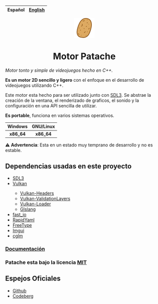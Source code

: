 | Español | [English](README_en.md) |
| :--: | :--: |

<p align = "center"><img draggable = false src = "data/assets/patache.svg?ref_type=heads&inline=false" width=64></p>

<h1 align = "center">Motor Patache</h1>

_Motor tonto y simple de videojuegos hecho en C++._

<p><strong>Es un motor 2D sencillo y ligero</strong> con el enfoque en el desarrollo de videojuegos utilizando C++.</p>

<p>Este motor esta hecho para ser utilizado junto con <a href = "http://www.libsdl.org/">SDL3</a>. Se abstrae la creación de la ventana, el renderizado de graficos, el sonido y la configuración en una API sencilla de utilizar.</p>

<p><strong>Es portable</strong>, funciona en varios sistemas operativos.</p>

| Windows | GNU/Linux |
| :-----: | :-----: |
|<b>x86_64</b> | <b>x86_64</b> |

<p>⚠️ <strong>Advertencia</strong>: Esta en un estado muy temprano de desarrollo y no es estable.</p>

## Dependencias usadas en este proyecto
<ul>
	<li><a href = "http://www.libsdl.org/">SDL3</a></li>
	<li><a href = "https://www.vulkan.org/">Vulkan</a></li>
	<ul>
		<li><a href = "https://github.com/KhronosGroup/Vulkan-Headers.git">Vulkan-Headers</a></li>
		<li><a href = "https://github.com/KhronosGroup/Vulkan-ValidationLayers.git">Vulkan-ValidationLayers</a></li>
		<li><a href = "https://github.com/KhronosGroup/Vulkan-Loader.git">Vulkan-Loader</a></li>
		<li><a href = "https://github.com/KhronosGroup/glslang.git">Glslang</a></li>
	</ul>
	<li><a href = "https://github.com/cppfastio/fast_io.git">fast_io</a></li>
	<li><a href = "https://github.com/biojppm/rapidyaml.git">RapidYaml</a></li>
	<li><a href = "https://gitlab.freedesktop.org/freetype/freetype.git">FreeType</a></li>
  <li><a href = "https://github.com/ocornut/imgui.git">Imgui</a></li>
  <li><a href = "https://github.com/recp/cglm.git">cglm</a></li>
</ul>

### [Documentación](#)

### Patache esta bajo la licencia [MIT](LICENSE.txt)

## Espejos Oficiales
- [Github](https://github.com/Sendan4/Patache-Game-Engine)
- [Codeberg](https://codeberg.org/PatacheEngine/Patache.git)
